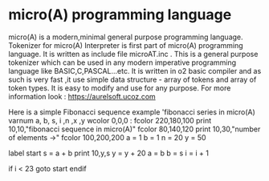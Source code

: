 # micro(A) programming language
micro(A) is a modern,minimal general purpose programming language.
Tokenizer for micro(A) Interpreter is first part of micro(A) programming language.
It is written as include file microAT.inc .
This is a general purpose tokenizer which can be used in any modern imperative 
programming language  like BASIC,C,PASCAL...etc.
It is written in o2 basic compiler and as such is very fast ,it use simple
data structure - array of tokens and array of token types.
It is easy to modify and use for any purpose.
For more information look : https://aurelsoft.ucoz.com

Here is a simple Fibonacci sequence example
'fibonacci series in micro(A)
varnum a, b, s, i ,n ,x ,y
wcolor 0,0,0 : fcolor 220,180,100
print 10,10,"fibonacci sequence in micro(A)"
fcolor 80,140,120
print 10,30,"number of elements ->"
fcolor 100,200,200
a = 1
b = 1
n = 20 
y = 50

label start
s = a + b
print 10,y,s
y = y + 20
a = b
b = s
i = i + 1

if i < 23 
   goto start
endif
